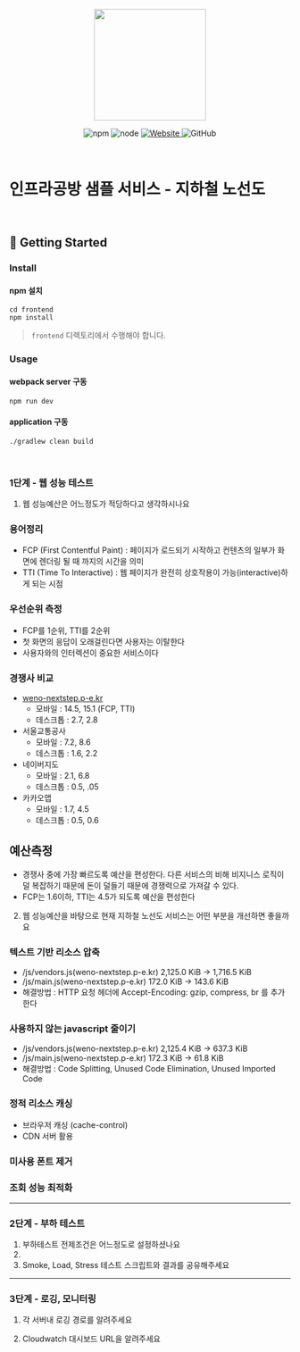 <p align="center">
    <img width="200px;" src="https://raw.githubusercontent.com/woowacourse/atdd-subway-admin-frontend/master/images/main_logo.png"/>
</p>
<p align="center">
  <img alt="npm" src="https://img.shields.io/badge/npm-%3E%3D%205.5.0-blue">
  <img alt="node" src="https://img.shields.io/badge/node-%3E%3D%209.3.0-blue">
  <a href="https://edu.nextstep.camp/c/R89PYi5H" alt="nextstep atdd">
    <img alt="Website" src="https://img.shields.io/website?url=https%3A%2F%2Fedu.nextstep.camp%2Fc%2FR89PYi5H">
  </a>
  <img alt="GitHub" src="https://img.shields.io/github/license/next-step/atdd-subway-service">
</p>

<br>

# 인프라공방 샘플 서비스 - 지하철 노선도

<br>

## 🚀 Getting Started

### Install

#### npm 설치

```
cd frontend
npm install
```

> `frontend` 디렉토리에서 수행해야 합니다.

### Usage

#### webpack server 구동

```
npm run dev
```

#### application 구동

```
./gradlew clean build
```

<br>

### 1단계 - 웹 성능 테스트

1. 웹 성능예산은 어느정도가 적당하다고 생각하시나요

### 용어정리

- FCP (First Contentful Paint) : 페이지가 로드되기 시작하고 컨텐츠의 일부가 화면에 렌더링 될 때 까지의 시간을 의미
- TTI (Time To Interactive) : 웹 페이지가 완전히 상호작용이 가능(interactive)하게 되는 시점

### 우선순위 측정

- FCP를 1순위, TTI를 2순위
- 첫 화면의 응답이 오래걸린다면 사용자는 이탈한다
- 사용자와의 인터렉션이 중요한 서비스이다

### 경쟁사 비교

- [weno-nextstep.p-e.kr](http://weno-nextstep.p-e.kr/)
    - 모바일 : 14.5, 15.1 (FCP, TTI)
    - 데스크톱 : 2.7, 2.8
- 서울교통공사
    - 모바일 : 7.2, 8.6
    - 데스크톱 : 1.6, 2.2
- 네이버지도
    - 모바일 : 2.1, 6.8
    - 데스크톱 : 0.5, .05
- 카카오맵
    - 모바일 : 1.7, 4.5
    - 데스크톱 : 0.5, 0.6

## 예산측정

- 경쟁사 중에 가장 빠르도록 예산을 편성한다. 다른 서비스의 비해 비지니스 로직이 덜 복잡하기 때문에 돈이 덜들기 때문에 경쟁력으로 가져갈 수 있다.
- FCP는 1.6이하, TTI는 4.5가 되도록 예산을 편성한다

2. 웹 성능예산을 바탕으로 현재 지하철 노선도 서비스는 어떤 부분을 개선하면 좋을까요

### 텍스트 기반 리소스 압축

- /js/vendors.js(weno-nextstep.p-e.kr)
  2,125.0 KiB -> 1,716.5 KiB
- /js/main.js(weno-nextstep.p-e.kr)
  172.0 KiB -> 143.6 KiB
- 해결방법 : HTTP 요청 헤더에 Accept-Encoding: gzip, compress, br 를 추가한다

### 사용하지 않는 javascript 줄이기

- /js/vendors.js(weno-nextstep.p-e.kr)
  2,125.4 KiB -> 637.3 KiB
- /js/main.js(weno-nextstep.p-e.kr)
  172.3 KiB -> 61.8 KiB
- 해결방법 : Code Splitting, Unused Code Elimination, Unused Imported Code

### 정적 리소스 캐싱

- 브라우저 캐싱 (cache-control)
- CDN 서버 활용

### 미사용 폰트 제거

### 조회 성능 최적화

---

### 2단계 - 부하 테스트

1. 부하테스트 전제조건은 어느정도로 설정하셨나요
2.
3. Smoke, Load, Stress 테스트 스크립트와 결과를 공유해주세요

---

### 3단계 - 로깅, 모니터링

1. 각 서버내 로깅 경로를 알려주세요

2. Cloudwatch 대시보드 URL을 알려주세요
